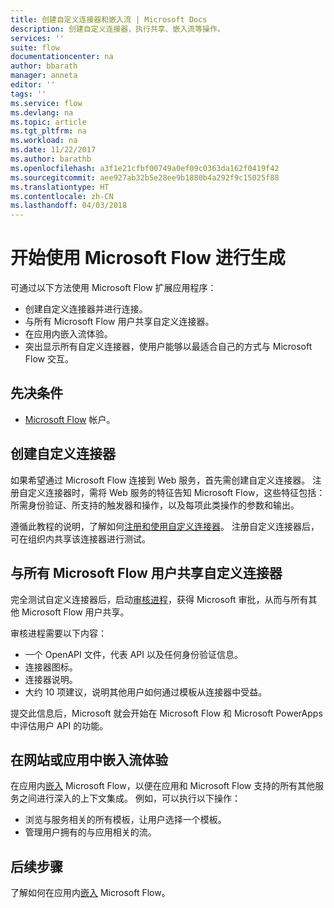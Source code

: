 ```yaml
---
title: 创建自定义连接器和嵌入流 | Microsoft Docs
description: 创建自定义连接器，执行共享、嵌入流等操作。
services: ''
suite: flow
documentationcenter: na
author: bbarath
manager: anneta
editor: ''
tags: ''
ms.service: flow
ms.devlang: na
ms.topic: article
ms.tgt_pltfrm: na
ms.workload: na
ms.date: 11/22/2017
ms.author: barathb
ms.openlocfilehash: a3f1e21cfbf00749a0ef09c0363da162f0419f42
ms.sourcegitcommit: aee927ab32b5e28ee9b1880b4a292f9c15025f88
ms.translationtype: HT
ms.contentlocale: zh-CN
ms.lasthandoff: 04/03/2018
---
```

# <a name="start-to-build-with-microsoft-flow"></a>开始使用 Microsoft Flow 进行生成

可通过以下方法使用 Microsoft Flow 扩展应用程序：

* 创建自定义连接器并进行连接。
* 与所有 Microsoft Flow 用户共享自定义连接器。
* 在应用内嵌入流体验。
* 突出显示所有自定义连接器，使用户能够以最适合自己的方式与 Microsoft Flow 交互。

## <a name="prerequisites"></a>先决条件

* [Microsoft Flow](https://flow.microsoft.com) 帐户。

## <a name="create-a-custom-connector"></a>创建自定义连接器

如果希望通过 Microsoft Flow 连接到 Web 服务，首先需创建自定义连接器。 注册自定义连接器时，需将 Web 服务的特征告知 Microsoft Flow，这些特征包括：所需身份验证、所支持的触发器和操作，以及每项此类操作的参数和输出。

遵循此教程的说明，了解如何[注册和使用自定义连接器](https://powerapps.microsoft.com/tutorials/register-custom-api/)。 注册自定义连接器后，可在组织内共享该连接器进行测试。

## <a name="share-a-custom-connector-with-all-microsoft-flow-users"></a>与所有 Microsoft Flow 用户共享自定义连接器

完全测试自定义连接器后，启动[审核进程](https://flow.microsoft.com/blog/calling-all-saas-apps-now-you-can-build-your-own-connector-for-flow-and-logic-apps/)，获得 Microsoft 审批，从而与所有其他 Microsoft Flow 用户共享。

审核进程需要以下内容：

* 一个 OpenAPI 文件，代表 API 以及任何身份验证信息。
* 连接器图标。
* 连接器说明。
* 大约 10 项建议，说明其他用户如何通过模板从连接器中受益。

提交此信息后，Microsoft 就会开始在 Microsoft Flow 和 Microsoft PowerApps 中评估用户 API 的功能。

## <a name="embed-the-flow-experience-into-your-website-or-app"></a>在网站或应用中嵌入流体验

在应用内[嵌入](embed-flow-dev.md) Microsoft Flow，以便在应用和 Microsoft Flow 支持的所有其他服务之间进行深入的上下文集成。 例如，可以执行以下操作：

* 浏览与服务相关的所有模板，让用户选择一个模板。
* 管理用户拥有的与应用相关的流。

## <a name="next-steps"></a>后续步骤

了解如何在应用内[嵌入](embed-flow-dev.md) Microsoft Flow。
